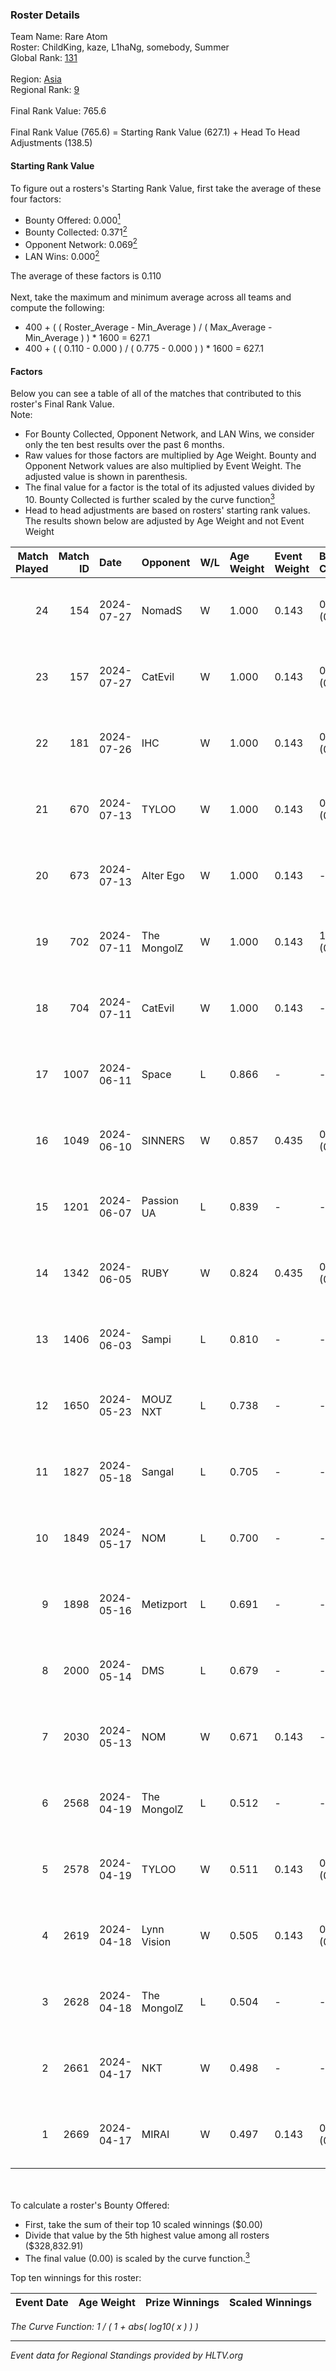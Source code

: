### Roster Details<br />
Team Name: Rare Atom<br />
Roster: ChildKing, kaze, L1haNg, somebody, Summer<br />
Global Rank: [131](../standings_global.md)<br />
<br />
Region: [Asia]( ../standings_asia.md)<br />
Regional Rank: [9]( ../standings_asia.md)<br />
<br />
Final Rank Value:  765.6<br />
<br />
Final Rank Value (765.6) = Starting Rank Value (627.1) + Head To Head Adjustments (138.5)<br />

#### Starting Rank Value<br />
To figure out a rosters's Starting Rank Value, first take the average of these four factors:<br />
- Bounty Offered: 0.000[<sup>1</sup>](#table2)
- Bounty Collected: 0.371[<sup>2</sup>](#table1)
- Opponent Network: 0.069[<sup>2</sup>](#table1)
- LAN Wins: 0.000[<sup>2</sup>](#table1)

The average of these factors is 0.110<br />
<br />
Next, take the maximum and minimum average across all teams and compute the following:<br />
- 400 + ( ( Roster_Average - Min_Average ) / ( Max_Average - Min_Average ) ) * 1600 = 627.1
- 400 + ( ( 0.110 - 0.000 ) / ( 0.775 - 0.000 ) ) * 1600 = 627.1


#### Factors<br />
Below you can see a table of all of the matches that contributed to this roster's Final Rank Value.<br />
Note:<br />

- For Bounty Collected, Opponent Network, and LAN Wins, we consider only the ten best results over the past 6 months.
- Raw values for those factors are multiplied by Age Weight. Bounty and Opponent Network values are also multiplied by Event Weight. The adjusted value is shown in parenthesis.
- The final value for a factor is the total of its adjusted values divided by 10. Bounty Collected is further scaled by the curve function[<sup>3</sup>](#curveFunction)
- Head to head adjustments are based on rosters' starting rank values. The results shown below are adjusted by Age Weight and not Event Weight
<span id="table1"></span><br />


| Match Played | Match ID | Date       | Opponent    | W/L | Age Weight | Event Weight | Bounty Collected | Opponent Network | LAN Wins  | H2H Adj. | Roster                                    |
| -: | -: | :- | :- | :- | :- | :- | :- | :- | :- | -: | :- |
|           24 |      154 | 2024-07-27 | NomadS      | W   | 1.000      | 0.143        | 0.000 (0.000)    | 0.077 (0.011)    | 0 (0.000) |     6.96 | ChildKing, kaze, L1haNg, somebody, Summer |
|           23 |      157 | 2024-07-27 | CatEvil     | W   | 1.000      | 0.143        | 0.000 (0.000)    | 0.230 (0.033)    | 0 (0.000) |     9.91 | ChildKing, kaze, L1haNg, somebody, Summer |
|           22 |      181 | 2024-07-26 | IHC         | W   | 1.000      | 0.143        | 0.000 (0.000)    | -                | 0 (0.000) |     4.75 | ChildKing, kaze, L1haNg, somebody, Summer |
|           21 |      670 | 2024-07-13 | TYLOO       | W   | 1.000      | 0.143        | 0.013 (0.002)    | 0.210 (0.030)    | 0 (0.000) |    16.63 | ChildKing, kaze, L1haNg, somebody, Summer |
|           20 |      673 | 2024-07-13 | Alter Ego   | W   | 1.000      | 0.143        | -                | 0.077 (0.011)    | 0 (0.000) |     8.27 | ChildKing, kaze, L1haNg, somebody, Summer |
|           19 |      702 | 2024-07-11 | The MongolZ | W   | 1.000      | 0.143        | 1.000 (0.143)    | 0.719 (0.103)    | 0 (0.000) |    31.45 | ChildKing, kaze, L1haNg, somebody, Summer |
|           18 |      704 | 2024-07-11 | CatEvil     | W   | 1.000      | 0.143        | -                | 0.230 (0.033)    | 0 (0.000) |    11.47 | ChildKing, kaze, L1haNg, somebody, Summer |
|           17 |     1007 | 2024-06-11 | Space       | L   | 0.866      | -            | -                | -                | -         |    -6.53 | ChildKing, L1haNg, Risk, somebody, Summer |
|           16 |     1049 | 2024-06-10 | SINNERS     | W   | 0.857      | 0.435        | 0.038 (0.014)    | 0.721 (0.268)    | 0 (0.000) |    23.73 | ChildKing, L1haNg, Risk, somebody, Summer |
|           15 |     1201 | 2024-06-07 | Passion UA  | L   | 0.839      | -            | -                | -                | -         |    -2.49 | ChildKing, L1haNg, Risk, somebody, Summer |
|           14 |     1342 | 2024-06-05 | RUBY        | W   | 0.824      | 0.435        | 0.097 (0.035)    | 0.506 (0.181)    | 0 (0.000) |    21.97 | ChildKing, L1haNg, Risk, somebody, Summer |
|           13 |     1406 | 2024-06-03 | Sampi       | L   | 0.810      | -            | -                | -                | -         |    -5.00 | ChildKing, L1haNg, Risk, somebody, Summer |
|           12 |     1650 | 2024-05-23 | MOUZ NXT    | L   | 0.738      | -            | -                | -                | -         |    -2.44 | ChildKing, L1haNg, Risk, somebody, Summer |
|           11 |     1827 | 2024-05-18 | Sangal      | L   | 0.705      | -            | -                | -                | -         |    -1.82 | ChildKing, L1haNg, Risk, somebody, Summer |
|           10 |     1849 | 2024-05-17 | NOM         | L   | 0.700      | -            | -                | -                | -         |   -13.89 | ChildKing, L1haNg, Risk, somebody, Summer |
|            9 |     1898 | 2024-05-16 | Metizport   | L   | 0.691      | -            | -                | -                | -         |    -3.31 | ChildKing, L1haNg, Risk, somebody, Summer |
|            8 |     2000 | 2024-05-14 | DMS         | L   | 0.679      | -            | -                | -                | -         |    -4.03 | ChildKing, L1haNg, Risk, somebody, Summer |
|            7 |     2030 | 2024-05-13 | NOM         | W   | 0.671      | 0.143        | -                | 0.110 (0.011)    | 0 (0.000) |     7.21 | ChildKing, L1haNg, Risk, somebody, Summer |
|            6 |     2568 | 2024-04-19 | The MongolZ | L   | 0.512      | -            | -                | -                | -         |    -0.01 | ChildKing, L1haNg, Risk, somebody, Summer |
|            5 |     2578 | 2024-04-19 | TYLOO       | W   | 0.511      | 0.143        | 0.020 (0.001)    | -                | -         |    10.69 | ChildKing, L1haNg, Risk, somebody, Summer |
|            4 |     2619 | 2024-04-18 | Lynn Vision | W   | 0.505      | 0.143        | 0.080 (0.006)    | 0.158 (0.011)    | -         |    14.00 | ChildKing, L1haNg, Risk, somebody, Summer |
|            3 |     2628 | 2024-04-18 | The MongolZ | L   | 0.504      | -            | -                | -                | -         |    -0.01 | ChildKing, L1haNg, Risk, somebody, Summer |
|            2 |     2661 | 2024-04-17 | NKT         | W   | 0.498      | -            | -                | -                | -         |     5.08 | ChildKing, L1haNg, Risk, somebody, Summer |
|            1 |     2669 | 2024-04-17 | MIRAI       | W   | 0.497      | 0.143        | 0.002 (0.000)    | -                | -         |     5.87 | ChildKing, L1haNg, Risk, somebody, Summer |

<br />
<span id="table2"></span><br />
To calculate a roster's Bounty Offered:<br />

- First, take the sum of their top 10 scaled winnings ($0.00)
- Divide that value by the 5th highest value among all rosters ($328,832.91)
- The final value (0.00) is scaled by the curve function.[<sup>3</sup>](#curveFunction)

Top ten winnings for this roster:<br />

| Event Date | Age Weight | Prize Winnings | Scaled Winnings |
| :- | -: | :- | :- |


<span id="curveFunction"></span>_The Curve Function: 1 / ( 1 + abs( log10( x ) ) )_<br />

---
_Event data for Regional Standings provided by HLTV.org_<br />
